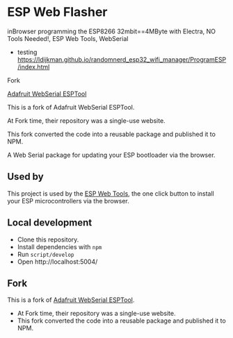 # ESP Web Flasher


inBrowser programming the ESP8266 32mbit==4MByte with Electra, NO Tools Needed!, ESP Web Tools, WebSerial
- testing https://ldijkman.github.io/randomnerd_esp32_wifi_manager/ProgramESP/index.html

Fork 

[Adafruit WebSerial ESPTool](https://github.com/adafruit/Adafruit_WebSerial_ESPTool)

This is a fork of Adafruit WebSerial ESPTool. 

At Fork time, their repository was a single-use website. 

This fork converted the code into a reusable package and published it to NPM.

A Web Serial package for updating your ESP bootloader via the browser.

## Used by

This project is used by the [ESP Web Tools](https://github.com/esphome/esp-web-tools), the one click button to install your ESP microcontrollers via the browser.

## Local development

- Clone this repository.
- Install dependencies with `npm`
- Run `script/develop`
- Open http://localhost:5004/

## Fork

This is a fork of [Adafruit WebSerial ESPTool](https://github.com/adafruit/Adafruit_WebSerial_ESPTool). 
- At Fork time, their repository was a single-use website. 
- This fork converted the code into a reusable package and published it to NPM.
